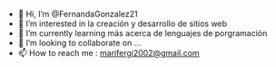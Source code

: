 - 👋 Hi, I’m @FernandaGonzalez21 
- 👀 I’m interested in la creación y desarrollo de sitios web
- 🌱 I’m currently learning  más  acerca de lenguajes de porgramación
- 💞️ I’m looking to collaborate on ...
- 📫 How to reach me : marifergi2002@gmail.com

<!---
FernandaGonzalez21/FernandaGonzalez21 is a ✨ special ✨ repository because its `README.md` (this file) appears on your GitHub profile.
You can click the Preview link to take a look at your changes.
--->
